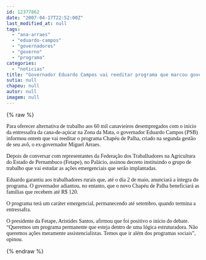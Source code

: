 ```yaml
---
id: 12377862
date: "2007-04-17T22:52:00Z"
last_modified_at: null
tags:
  - "ana-arraes"
  - "eduardo-campos"
  - "governadores"
  - "governo"
  - "programa"
categories:
  - "noticias"
title: "Governador Eduardo Campos vai reeditar programa que marcou governo de Arraes"
sutia: null
chapeu: null
autor: null
imagem: null
---
```

{% raw %}
<p><P><FONT face=Verdana>Para&nbsp;oferecer alternativa de trabalho aos 60 mil canavieiros desempregados com o início da entressafra da cana-de-açúcar na Zona da Mata, o governador Eduardo Campos (PSB) informou ontem que vai reeditar o programa Chapéu de Palha, criado na segunda gestão de seu avô, o ex-governador Miguel Arraes. </FONT></P></p>
<p><P><FONT face=Verdana>Depois de conversar com representantes da Federação dos Trabalhadores na Agricultura do Estado de Pernambuco (Fetape), no Palácio, assinou decreto instituindo o grupo de trabalho que vai estudar as ações emergenciais que serão implantadas. </FONT></P></p>
<p><P><FONT face=Verdana>Eduardo garantiu aos trabalhadores rurais que, até o dia 2 de maio, anunciará a íntegra do programa. </FONT><FONT face=Verdana>O governador adiantou, no entanto, que o novo Chapéu de Palha beneficiará as famílias que recebem até R$ 120. </FONT></P></p>
<p><P><FONT face=Verdana>O programa terá um caráter emergencial, permanecendo até setembro, quando termina a entressafra. </FONT></P></p>
<p><P><FONT face=Verdana>O presidente da Fetape, Aristides Santos, afirmou que foi positivo o início do debate. “Queremos um programa permanente que esteja dentro de uma lógica estruturadora. Não queremos ações meramente assistencialistas. Temos que ir além dos programas sociais”, opinou.</FONT></P> </p>
{% endraw %}